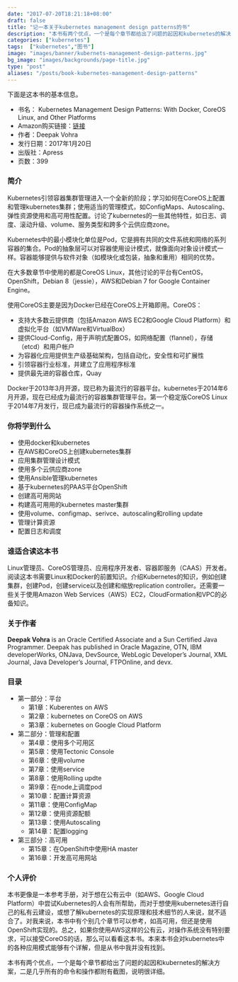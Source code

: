 ```yaml
---
date: "2017-07-20T18:21:18+08:00"
draft: false
title: "记一本关于kubernetes management design patterns的书"
description: "本书有两个优点，一个是每个章节都给出了问题的起因和kubernetes的解决方案，二是几乎所有的命令和操作都附有截图，说明很详细。"
categories: ["kubernetes"]
tags:  ["kubernetes","图书"]
image: "images/banner/kubernets-management-design-patterns.jpg"
bg_image: "images/backgrounds/page-title.jpg"
type: "post"
aliases: "/posts/book-kubernetes-management-design-patterns"
---
```


下面是这本书的基本信息。

- 书名： Kubernetes Management Design Patterns: With Docker, CoreOS Linux, and Other Platforms
- Amazon购买链接：[链接](https://www.amazon.com/Kubernetes-Management-Design-Patterns-Platforms-ebook/dp/B01MZDO0BD/ref=pd_sbs_351_4?_encoding=UTF8&psc=1&refRID=79F47CR67EEESD35S2VF)
- 作者：Deepak Vohra
- 发行日期：2017年1月20日
- 出版社：Apress
- 页数：399

### 简介

Kubernetes引领容器集群管理进入一个全新的阶段；学习如何在CoreOS上配置和管理kubernetes集群；使用适当的管理模式，如ConfigMaps、Autoscaling、弹性资源使用和高可用性配置。讨论了kubernetes的一些其他特性，如日志、调度、滚动升级、volume、服务类型和跨多个云供应商zone。

Kubernetes中的最小模块化单位是Pod，它是拥有共同的文件系统和网络的系列容器的集合。Pod的抽象层可以对容器使用设计模式，就像面向对象设计模式一样。容器能够提供与软件对象（如模块化或包装，抽象和重用）相同的优势。

在大多数章节中使用的都是CoreOS Linux，其他讨论的平台有CentOS，OpenShift，Debian 8（jessie），AWS和Debian 7 for Google Container Engine。

使用CoreOS主要是因为Docker已经在CoreOS上开箱即用。CoreOS：

- 支持大多数云提供商（包括Amazon AWS EC2和Google Cloud Platform）和虚拟化平台（如VMWare和VirtualBox）
- 提供Cloud-Config，用于声明式配置OS，如网络配置（flannel），存储（etcd）和用户帐户
- 为容器化应用提供生产级基础架构，包括自动化，安全性和可扩展性
- 引领容器行业标准，并建立了应用程序标准
- 提供最先进的容器仓库，Quay

Docker于2013年3月开源，现已称为最流行的容器平台。kubernetes于2014年6月开源，现在已经成为最流行的容器集群管理平台。第一个稳定版CoreOS Linux于2014年7月发行，现已成为最流行的容器操作系统之一。

### 你将学到什么

- 使用docker和kubernetes
- 在AWS和CoreOS上创建kubernetes集群
- 应用集群管理设计模式
- 使用多个云供应商zone
- 使用Ansible管理kubernetes
- 基于kubernetes的PAAS平台OpenShift
- 创建高可用网站
- 构建高可用用的kubernetes master集群
- 使用volume、configmap、serivce、autoscaling和rolling update
- 管理计算资源
- 配置日志和调度

### 谁适合读这本书

Linux管理员、CoreOS管理员、应用程序开发者、容器即服务（CAAS）开发者。阅读这本书需要Linux和Docker的前置知识。介绍Kubernetes的知识，例如创建集群，创建Pod，创建service以及创建和缩放replication controller。还需要一些关于使用Amazon Web Services（AWS）EC2，CloudFormation和VPC的必备知识。

### 关于作者

**Deepak Vohra** is an Oracle Certified Associate and a Sun Certified Java Programmer. Deepak has published in Oracle Magazine, OTN, IBM developerWorks, ONJava, DevSource,  WebLogic Developer’s Journal, XML Journal, Java Developer’s Journal, FTPOnline, and devx.

### 目录

- 第一部分：平台
  - 第1章：Kuberentes on AWS
  - 第2章：kubernetes on CoreOS on AWS
  - 第3章：kubernetes on Google Cloud Platform
- 第二部分：管理和配置
  - 第4章：使用多个可用区
  - 第5章：使用Tectonic Console
  - 第6章：使用volume
  - 第7章：使用service
  - 第8章：使用Rolling updte
  - 第9章：在node上调度pod
  - 第10章：配置计算资源
  - 第11章：使用ConfigMap
  - 第12章：使用资源配额
  - 第13章：使用Autoscaling
  - 第14章：配置logging
- 第三部分：高可用
  - 第15章：在OpenShift中使用HA master
  - 第16章：开发高可用网站

### 个人评价

本书更像是一本参考手册，对于想在公有云中（如AWS、Google Cloud Platform）中尝试Kubernetes的人会有所帮助，而对于想使用kubernetes进行自己的私有云建设，或想了解kubernetes的实现原理和技术细节的人来说，就不适合了。对我来说，本书中有个别几个章节可以参考，如高可用，但还是使用OpenShift实现的。总之，如果你使用AWS这样的公有云，对操作系统没有特别要求，可以接受CoreOS的话，那么可以看看这本书。本来本书会对kubernetes中的各种应用模式能够有个详解，但是从书中我并没有找到。

本书有两个优点，一个是每个章节都给出了问题的起因和kubernetes的解决方案，二是几乎所有的命令和操作都附有截图，说明很详细。

